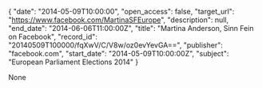 {
  "date": "2014-05-09T10:00:00", 
  "open_access": false, 
  "target_url": "https://www.facebook.com/MartinaSFEurope", 
  "description": null, 
  "end_date": "2014-06-06T11:00:00Z", 
  "title": "Martina Anderson, Sinn Fein on Facebook", 
  "record_id": "20140509T100000/fqXwV/C/V8w/oz0evYevGA==", 
  "publisher": "facebook.com", 
  "start_date": "2014-05-09T10:00:00Z", 
  "subject": "European Parliament Elections 2014"
}

None